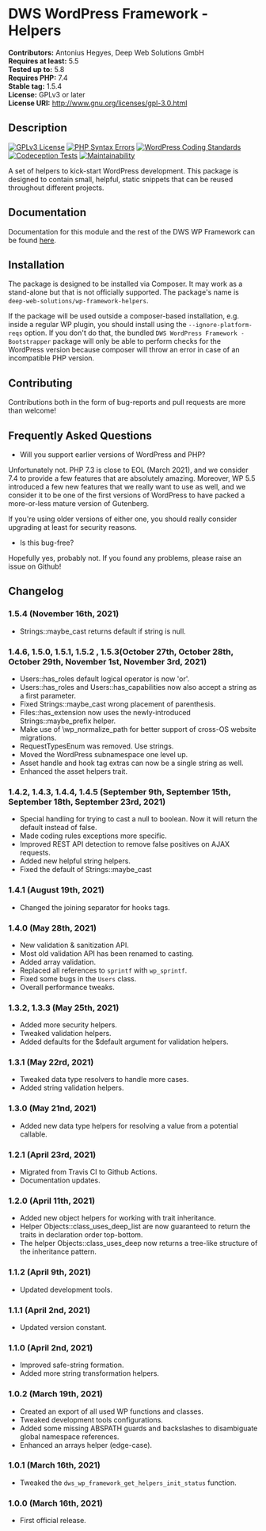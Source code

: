 # DWS WordPress Framework - Helpers

**Contributors:** Antonius Hegyes, Deep Web Solutions GmbH  
**Requires at least:** 5.5  
**Tested up to:** 5.8  
**Requires PHP:** 7.4  
**Stable tag:** 1.5.4  
**License:** GPLv3 or later  
**License URI:** http://www.gnu.org/licenses/gpl-3.0.html  


## Description

[![GPLv3 License](https://img.shields.io/badge/License-GPL%20v3-yellow.svg)](https://opensource.org/licenses/)
[![PHP Syntax Errors](https://github.com/deep-web-solutions/wordpress-framework-helpers/actions/workflows/php-syntax-errors.yml/badge.svg)](https://github.com/deep-web-solutions/wordpress-framework-helpers/actions/workflows/php-syntax-errors.yml)
[![WordPress Coding Standards](https://github.com/deep-web-solutions/wordpress-framework-helpers/actions/workflows/wordpress-coding-standards.yml/badge.svg)](https://github.com/deep-web-solutions/wordpress-framework-helpers/actions/workflows/wordpress-coding-standards.yml)
[![Codeception Tests](https://github.com/deep-web-solutions/wordpress-framework-helpers/actions/workflows/codeception-tests.yml/badge.svg)](https://github.com/deep-web-solutions/wordpress-framework-helpers/actions/workflows/codeception-tests.yml)
[![Maintainability](https://api.codeclimate.com/v1/badges/b777a17778d2969dfa84/maintainability)](https://codeclimate.com/github/deep-web-solutions/wordpress-framework-helpers/maintainability)

A set of helpers to kick-start WordPress development. This package is designed to contain small, helpful, static snippets 
that can be reused throughout different projects.


## Documentation

Documentation for this module and the rest of the DWS WP Framework can be found [here](https://framework.deep-web-solutions.com/helpers-module/motivation).


## Installation

The package is designed to be installed via Composer. It may work as a stand-alone but that is not officially supported.
The package's name is `deep-web-solutions/wp-framework-helpers`.

If the package will be used outside a composer-based installation, e.g. inside a regular WP plugin, you should install
using the `--ignore-platform-reqs` option. If you don't do that, the bundled `DWS WordPress Framework - Bootstrapper` package 
will only be able to perform checks for the WordPress version because composer will throw an error in case of an incompatible PHP version.


## Contributing

Contributions both in the form of bug-reports and pull requests are more than welcome!


## Frequently Asked Questions

- Will you support earlier versions of WordPress and PHP?

Unfortunately not. PHP 7.3 is close to EOL (March 2021), and we consider 7.4 to provide a few features that are absolutely amazing.
Moreover, WP 5.5 introduced a few new features that we really want to use as well, and we consider it to be one of the first versions
of WordPress to have packed a more-or-less mature version of Gutenberg.

If you're using older versions of either one, you should really consider upgrading at least for security reasons.

- Is this bug-free?

Hopefully yes, probably not. If you found any problems, please raise an issue on Github!


## Changelog

### 1.5.4 (November 16th, 2021)
* Strings::maybe_cast returns default if string is null.

### 1.4.6, 1.5.0, 1.5.1, 1.5.2 , 1.5.3(October 27th, October 28th, October 29th, November 1st, November 3rd, 2021)
* Users::has_roles default logical operator is now 'or'.
* Users::has_roles and Users::has_capabilities now also accept a string as a first parameter.
* Fixed Strings::maybe_cast wrong placement of parenthesis.
* Files::has_extension now uses the newly-introduced Strings::maybe_prefix helper.
* Make use of \wp_normalize_path for better support of cross-OS website migrations.
* RequestTypesEnum was removed. Use strings.
* Moved the WordPress subnamespace one level up.
* Asset handle and hook tag extras can now be a single string as well.
* Enhanced the asset helpers trait.

### 1.4.2, 1.4.3, 1.4.4, 1.4.5 (September 9th, September 15th, September 18th, September 23rd, 2021)
* Special handling for trying to cast a null to boolean. Now it will return the default instead of false.
* Made coding rules exceptions more specific.
* Improved REST API detection to remove false positives on AJAX requests.
* Added new helpful string helpers.
* Fixed the default of Strings::maybe_cast

### 1.4.1 (August 19th, 2021)
* Changed the joining separator for hooks tags.

### 1.4.0 (May 28th, 2021)
* New validation & sanitization API.
* Most old validation API has been renamed to casting.
* Added array validation.
* Replaced all references to `sprintf` with `wp_sprintf`.
* Fixed some bugs in the `Users` class.
* Overall performance tweaks.

### 1.3.2, 1.3.3 (May 25th, 2021)
* Added more security helpers.
* Tweaked validation helpers.
* Added defaults for the $default argument for validation helpers.

### 1.3.1 (May 22rd, 2021)
* Tweaked data type resolvers to handle more cases.
* Added string validation helpers.

### 1.3.0 (May 21nd, 2021)
* Added new data type helpers for resolving a value from a potential callable.

### 1.2.1 (April 23rd, 2021)
* Migrated from Travis CI to Github Actions.
* Documentation updates.

### 1.2.0 (April 11th, 2021)
* Added new object helpers for working with trait inheritance.
* Helper Objects::class_uses_deep_list are now guaranteed to return the traits in declaration order top-bottom.
* The helper Objects::class_uses_deep now returns a tree-like structure of the inheritance pattern.

### 1.1.2 (April 9th, 2021)
* Updated development tools.

### 1.1.1 (April 2nd, 2021)
* Updated version constant.

### 1.1.0 (April 2nd, 2021)
* Improved safe-string formation.
* Added more string transformation helpers.

### 1.0.2 (March 19th, 2021)
* Created an export of all used WP functions and classes.
* Tweaked development tools configurations.
* Added some missing ABSPATH guards and backslashes to disambiguate global namespace references.
* Enhanced an arrays helper (edge-case).

### 1.0.1 (March 16th, 2021)
* Tweaked the `dws_wp_framework_get_helpers_init_status` function.

### 1.0.0 (March 16th, 2021)
* First official release.
